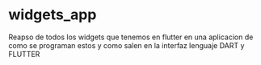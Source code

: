 # widgets_app

Reapso de todos los widgets que tenemos en flutter en una aplicacion de como se programan estos y como salen en la interfaz lenguaje DART y FLUTTER

